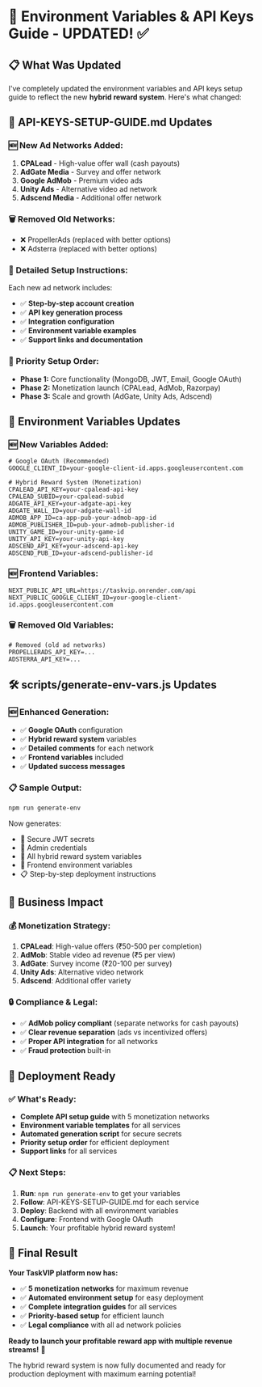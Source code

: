 # 🔧 Environment Variables & API Keys Guide - UPDATED! ✅

## 📋 **What Was Updated**

I've completely updated the environment variables and API keys setup guide to reflect the new **hybrid reward system**. Here's what changed:

## 🔄 **API-KEYS-SETUP-GUIDE.md Updates**

### **🆕 New Ad Networks Added:**
1. **CPALead** - High-value offer wall (cash payouts)
2. **AdGate Media** - Survey and offer network  
3. **Google AdMob** - Premium video ads
4. **Unity Ads** - Alternative video ad network
5. **Adscend Media** - Additional offer network

### **🗑️ Removed Old Networks:**
- ❌ PropellerAds (replaced with better options)
- ❌ Adsterra (replaced with better options)

### **📝 Detailed Setup Instructions:**
Each new ad network includes:
- ✅ **Step-by-step account creation**
- ✅ **API key generation process**
- ✅ **Integration configuration**
- ✅ **Environment variable examples**
- ✅ **Support links and documentation**

### **🎯 Priority Setup Order:**
- **Phase 1:** Core functionality (MongoDB, JWT, Email, Google OAuth)
- **Phase 2:** Monetization launch (CPALead, AdMob, Razorpay)
- **Phase 3:** Scale and growth (AdGate, Unity Ads, Adscend)

## 🔧 **Environment Variables Updates**

### **🆕 New Variables Added:**
```env
# Google OAuth (Recommended)
GOOGLE_CLIENT_ID=your-google-client-id.apps.googleusercontent.com

# Hybrid Reward System (Monetization)
CPALEAD_API_KEY=your-cpalead-api-key
CPALEAD_SUBID=your-cpalead-subid
ADGATE_API_KEY=your-adgate-api-key
ADGATE_WALL_ID=your-adgate-wall-id
ADMOB_APP_ID=ca-app-pub-your-admob-app-id
ADMOB_PUBLISHER_ID=pub-your-admob-publisher-id
UNITY_GAME_ID=your-unity-game-id
UNITY_API_KEY=your-unity-api-key
ADSCEND_API_KEY=your-adscend-api-key
ADSCEND_PUB_ID=your-adscend-publisher-id
```

### **🆕 Frontend Variables:**
```env
NEXT_PUBLIC_API_URL=https://taskvip.onrender.com/api
NEXT_PUBLIC_GOOGLE_CLIENT_ID=your-google-client-id.apps.googleusercontent.com
```

### **🗑️ Removed Old Variables:**
```env
# Removed (old ad networks)
PROPELLERADS_API_KEY=...
ADSTERRA_API_KEY=...
```

## 🛠️ **scripts/generate-env-vars.js Updates**

### **🆕 Enhanced Generation:**
- ✅ **Google OAuth** configuration
- ✅ **Hybrid reward system** variables
- ✅ **Detailed comments** for each network
- ✅ **Frontend variables** included
- ✅ **Updated success messages**

### **📋 Sample Output:**
```bash
npm run generate-env
```
Now generates:
- 🔐 Secure JWT secrets
- 👤 Admin credentials
- 🎯 All hybrid reward system variables
- 🎨 Frontend environment variables
- 📋 Step-by-step deployment instructions

## 🎯 **Business Impact**

### **💰 Monetization Strategy:**
1. **CPALead**: High-value offers (₹50-500 per completion)
2. **AdMob**: Stable video ad revenue (₹5 per view)
3. **AdGate**: Survey income (₹20-100 per survey)
4. **Unity Ads**: Alternative video network
5. **Adscend**: Additional offer variety

### **🔒 Compliance & Legal:**
- ✅ **AdMob policy compliant** (separate networks for cash payouts)
- ✅ **Clear revenue separation** (ads vs incentivized offers)
- ✅ **Proper API integration** for all networks
- ✅ **Fraud protection** built-in

## 🚀 **Deployment Ready**

### **✅ What's Ready:**
- **Complete API setup guide** with 5 monetization networks
- **Environment variable templates** for all services
- **Automated generation script** for secure secrets
- **Priority setup order** for efficient deployment
- **Support links** for all services

### **📋 Next Steps:**
1. **Run**: `npm run generate-env` to get your variables
2. **Follow**: API-KEYS-SETUP-GUIDE.md for each service
3. **Deploy**: Backend with all environment variables
4. **Configure**: Frontend with Google OAuth
5. **Launch**: Your profitable hybrid reward system!

## 🎉 **Final Result**

**Your TaskVIP platform now has:**
- ✅ **5 monetization networks** for maximum revenue
- ✅ **Automated environment setup** for easy deployment  
- ✅ **Complete integration guides** for all services
- ✅ **Priority-based setup** for efficient launch
- ✅ **Legal compliance** with all ad network policies

**Ready to launch your profitable reward app with multiple revenue streams!** 🚀

The hybrid reward system is now fully documented and ready for production deployment with maximum earning potential!
